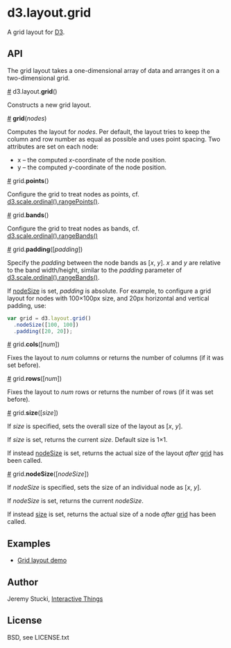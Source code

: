 # d3.layout.grid

A grid layout for [D3](http://d3js.org).

## API

The grid layout takes a one-dimensional array of data and arranges it on a two-dimensional grid.

<a name="layout-grid" href="#layout-grid">#</a> d3.layout.<b>grid</b>()

Constructs a new grid layout.

<a name="grid" href="#grid">#</a> <b>grid</b>(<i>nodes</i>)

Computes the layout for <i>nodes</i>. Per default, the layout tries to keep the column and row number as equal as possible and uses point spacing. Two attributes are set on each node:

* x – the computed <i>x</i>-coordinate of the node position.
* y – the computed <i>y</i>-coordinate of the node position.

<a name="points" href="#points">#</a> grid.<b>points</b>()

Configure the grid to treat nodes as points, cf. [d3.scale.ordinal().rangePoints()](https://github.com/mbostock/d3/wiki/Ordinal-Scales#wiki-ordinal_rangePoints).

<a name="bands" href="#bands">#</a> grid.<b>bands</b>()

Configure the grid to treat nodes as bands, cf. [d3.scale.ordinal().rangeBands()](https://github.com/mbostock/d3/wiki/Ordinal-Scales#wiki-ordinal_rangeBands)

<a name="padding" href="#padding">#</a> grid.<b>padding</b>([<i>padding</i>])

Specify the <i>padding</i> between the node bands as [<i>x</i>, <i>y</i>]. <i>x</i> and <i>y</i> are relative to the band width/height, similar to the <i>padding</i> parameter of [d3.scale.ordinal().rangeBands()](https://github.com/mbostock/d3/wiki/Ordinal-Scales#wiki-ordinal_rangeBands).

If [nodeSize](#nodeSize) is set, <i>padding</i> is absolute. For example, to configure a grid layout for nodes with 100×100px size, and 20px horizontal and vertical padding, use:

```javascript
var grid = d3.layout.grid()
  .nodeSize([100, 100])
  .padding([20, 20]);
```

<a name="cols" href="#cols">#</a> grid.<b>cols</b>([<i>num</i>])

Fixes the layout to <i>num</i> columns or returns the number of columns (if it was set before).

<a name="rows" href="#rows">#</a> grid.<b>rows</b>([<i>num</i>])

Fixes the layout to <i>num</i> rows or returns the number of rows (if it was set before).

<a name="size" href="#size">#</a> grid.<b>size</b>([<i>size</i>])

If <i>size</i> is specified, sets the overall size of the layout as [<i>x</i>, <i>y</i>]. 

If <i>size</i> is set, returns the current <i>size</i>. Default size is 1×1.

If instead [nodeSize](#nodeSize) is set, returns the actual size of the layout <i>after</i> [grid](#grid) has been called.

<a name="nodeSize" href="#nodeSize">#</a> grid.<b>nodeSize</b>([<i>nodeSize</i>])

If <i>nodeSize</i> is specified, sets the size of an individual node as [<i>x</i>, <i>y</i>].

If <i>nodeSize</i> is set, returns the current <i>nodeSize</i>.

If instead [size](#size) is set, returns the actual size of a node <i>after</i> [grid](#grid) has been called.


## Examples

* [Grid layout demo](http://bl.ocks.org/herrstucki/5684816)

## Author

Jeremy Stucki, [Interactive Things](http://interactivethings.com)

## License

BSD, see LICENSE.txt
